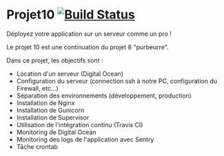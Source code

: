 # Projet10 [![Build Status](https://travis-ci.com/Tony380/Projet10.svg?branch=master)](https://travis-ci.com/Tony380/Projet10)
Déployez votre application sur un serveur comme un pro !

Le projet 10 est une continuation du projet 8 "purbeurre".

Dans ce projet, les objectifs sont :
  - Location d'un serveur (Digital Ocean)
  - Configuration du serveur (connection ssh à notre PC, configuration du Firewall, etc...)
  - Séparation des environnements (développement, production)
  - Installation de Nginx
  - Installation de Gunicorn
  - Installation de Supervisor
  - Utilisation de l'intégration continu (Travis CI)
  - Monitoring de Digital Ocean
  - Monitoring des logs de l'application avec Sentry
  - Tâche crontab
